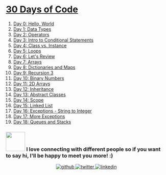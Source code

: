 # [30 Days of Code](https://www.hackerrank.com/domains/tutorials/30-days-of-code?filters%5Bstatus%5D%5B%5D=unsolved&badge_type=30-days-of-code)

1. [Day 0: Hello, World](https://github.com/creeper-exe/ProblemSolving/tree/main/HackerRank/30%20Days%20of%20Code/Day%200:%20Hello%2C%20World)
2. [Day 1: Data Types](https://github.com/creeper-exe/ProblemSolving/tree/main/HackerRank/30%20Days%20of%20Code/Day%201:%20Data%20Types)
3. [Day 2: Operators](https://github.com/creeper-exe/ProblemSolving/tree/main/HackerRank/30%20Days%20of%20Code/Day%202:%20Operators)
4. [Day 3: Intro to Conditional Statements](https://github.com/creeper-exe/ProblemSolving/tree/main/HackerRank/30%20Days%20of%20Code/Day%203:%20Intro%20to%20Conditional%20Statements)
5. [Day 4: Class vs. Instance](https://github.com/creeper-exe/ProblemSolving/tree/main/HackerRank/30%20Days%20of%20Code/Day%204:%20Class%20vs.%20Instance)
6. [Day 5: Loops](https://github.com/creeper-exe/ProblemSolving/tree/main/HackerRank/30%20Days%20of%20Code/Day%205:%20Loops)
7. [Day 6: Let's Review](https://github.com/creeper-exe/ProblemSolving/tree/main/HackerRank/30%20Days%20of%20Code/Day%206:%20Let's%20Review)
8. [Day 7: Arrays](https://github.com/creeper-exe/ProblemSolving/tree/main/HackerRank/30%20Days%20of%20Code/Day%207:%20Arrays)
9. [Day 8: Dictionaries and Maps](https://github.com/creeper-exe/ProblemSolving/tree/main/HackerRank/30%20Days%20of%20Code/Day%208:%20Dictionaries%20and%20Maps)
10. [Day 9: Recursion 3](https://github.com/creeper-exe/ProblemSolving/tree/main/HackerRank/30%20Days%20of%20Code/Day%209:%20Recursion%203)
11. [Day 10: Binary Numbers](https://github.com/creeper-exe/ProblemSolving/tree/main/HackerRank/30%20Days%20of%20Code/Day%2010:%20Binary%20Numbers)
12. [Day 11: 2D Arrays](https://github.com/creeper-exe/ProblemSolving/tree/main/HackerRank/30%20Days%20of%20Code/Day%2011:%202D%20Arrays)
13. [Day 12: Inheritance](https://github.com/creeper-exe/ProblemSolving/tree/main/HackerRank/30%20Days%20of%20Code/Day%2012:%20Inheritance)
14. [Day 13: Abstract Classes](https://github.com/creeper-exe/ProblemSolving/tree/main/HackerRank/30%20Days%20of%20Code/Day%2013:%20Abstract%20Classes)
15. [Day 14: Scope](https://github.com/creeper-exe/ProblemSolving/tree/main/HackerRank/30%20Days%20of%20Code/Day%2014:%20Scope)
16. [Day 15: Linked List](https://github.com/creeper-exe/ProblemSolving/tree/main/HackerRank/30%20Days%20of%20Code/Day%2015:%20Linked%20List)
17. [Day 16: Exceptions - String to Integer](https://github.com/creeper-exe/ProblemSolving/tree/main/HackerRank/30%20Days%20of%20Code/Day%2016:%20Exceptions%20-%20String%20to%20Integer)
18. [Day 17: More Exceptions]()
19. [Day 18: Queues and Stacks]()






### <img src="https://media.giphy.com/media/LnQjpWaON8nhr21vNW/giphy.gif" width="60"> <b>I love connecting with different people</b> so if you want to say <b>hi, I'll be happy to meet you more!</b> :)

<div align="center">
<a href="https://github.com/creeper-exe" target="_blank">
<img src=https://img.shields.io/badge/github-%2324292e.svg?&style=for-the-badge&logo=github&logoColor=white alt=github style="margin-bottom: 5px;" />
</a>
<a href="https://twitter.com/Nouureldin_Ehab" target="_blank">
<img src=https://img.shields.io/badge/twitter-%2300acee.svg?&style=for-the-badge&logo=twitter&logoColor=white alt=twitter style="margin-bottom: 5px;" />
</a>
<a href="https://linkedin.com/in/noureldin-ehab-a57940190" target="_blank">
<img src=https://img.shields.io/badge/linkedin-%231E77B5.svg?&style=for-the-badge&logo=linkedin&logoColor=white alt=linkedin style="margin-bottom: 5px;" />
</a>  
</div>  
